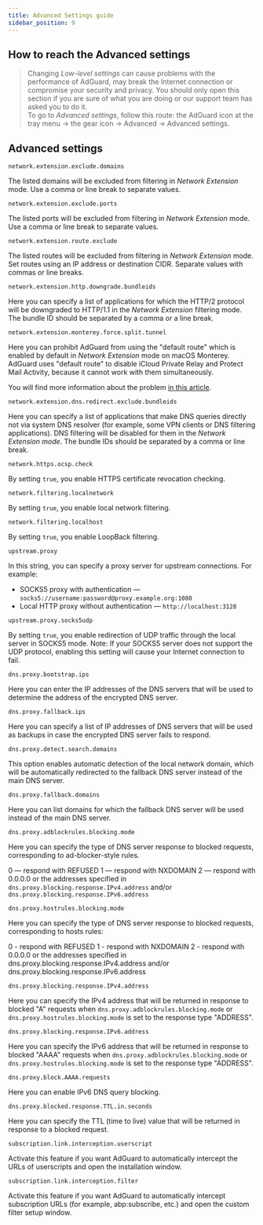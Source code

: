 ```yaml
---
title: Advanced Settings guide
sidebar_position: 9
---
```


## How to reach the Advanced settings

> Changing *Low-level settings* can cause problems with the performance of AdGuard, may break the Internet connection or compromise your security and privacy. You should only open this section if you are sure of what you are doing or our support team has asked you to do it.  
To go to *Advanced settings*, follow this route: the AdGuard icon at the tray menu → the gear icon → Advanced → Advanced settings.

## Advanced settings

`network.extension.exclude.domains` 

The listed domains will be excluded from filtering in *Network Extension* mode. Use a comma or line break to separate values. 

`network.extension.exclude.ports`

The listed ports will be excluded from filtering in *Network Extension* mode. Use a comma or line break to separate values.

`network.extension.route.exclude` 

The listed routes will be excluded from filtering in *Network Extension* mode. Set routes using an IP address or destination CIDR. Separate values with commas or line breaks. 

`network.extension.http.downgrade.bundleids`

Here you can specify a list of applications for which the HTTP/2 protocol will be downgraded to HTTP/1.1 in the *Network Extension* filtering mode. The bundle ID should be separated by a comma or a line break.

`network.extension.monterey.force.split.tunnel` 

Here you can prohibit AdGuard from using the "default route" which is enabled by default in *Network Extension* mode on macOS Monterey. AdGuard uses "default route" to disable iCloud Private Relay and Protect Mail Activity, because it cannot work with them simultaneously. 

You will find more information about the problem [in this article](https://adguard.com/kb/adguard-for-mac/solving-problems/icloud-private-relay). 

`network.extension.dns.redirect.exclude.bundleids` 

Here you can specify a list of applications that make DNS queries directly not via system DNS resolver (for example, some VPN clients or DNS filtering applications). DNS filtering will be disabled for them in the *Network Extension mode*. The bundle IDs should be separated by a comma or line break.

`network.https.ocsp.check` 

By setting `true`, you enable HTTPS certificate revocation checking.

`network.filtering.localnetwork` 

By setting `true`, you enable local network filtering. 

`network.filtering.localhost` 

By setting `true`, you enable LoopBack filtering. 

`upstream.proxy` 

In this string, you can specify a proxy server for upstream connections. For example: 

* SOCKS5 proxy with authentication — `socks5://username:password@proxy.example.org:1080`
* Local HTTP proxy without authentication — `http://localhost:3128`

`upstream.proxy.socks5udp` 

By setting `true`, you enable redirection of UDP traffic through the local server in SOCKS5 mode. Note: If your SOCKS5 server does not support the UDP protocol, enabling this setting will cause your Internet connection to fail.

`dns.proxy.bootstrap.ips`

Here you can enter the IP addresses of the DNS servers that will be used to determine the address of the encrypted DNS server.

`dns.proxy.fallback.ips`

Here you can specify a list of IP addresses of DNS servers that will be used as backups in case the encrypted DNS server fails to respond. 

`dns.proxy.detect.search.domains`

This option enables automatic detection of the local network domain, which will be automatically redirected to the fallback DNS server instead of the main DNS server.  

`dns.proxy.fallback.domains`

Here you can list domains for which the fallback DNS server will be used instead of the main DNS server.  

`dns.proxy.adblockrules.blocking.mode`

Here you can specify the type of DNS server response to blocked requests, corresponding to ad-blocker-style rules. 

0 — respond with REFUSED
1 — respond with NXDOMAIN 
2 — respond with 0.0.0.0 or the addresses specified in `dns.proxy.blocking.response.IPv4.address` and/or `dns.proxy.blocking.response.IPv6.address`

`dns.proxy.hostrules.blocking.mode`

Here you can specify the type of DNS server response to blocked requests, corresponding to hosts rules:

0 - respond with REFUSED
1 - respond with NXDOMAIN 
2 - respond with 0.0.0.0 or the addresses specified in dns.proxy.blocking.response.IPv4.address and/or dns.proxy.blocking.response.IPv6.address

`dns.proxy.blocking.response.IPv4.address`

Here you can specify the IPv4 address that will be returned in response to blocked "A" requests when `dns.proxy.adblockrules.blocking.mode` or `dns.proxy.hostrules.blocking.mode` is set to the response type "ADDRESS".

`dns.proxy.blocking.response.IPv6.address`

Here you can specify the IPv6 address that will be returned in response to blocked "AAAA" requests when `dns.proxy.adblockrules.blocking.mode` or `dns.proxy.hostrules.blocking.mode` is set to the response type "ADDRESS".

`dns.proxy.block.AAAA.requests`

Here you can enable IPv6 DNS query blocking.

`dns.proxy.blocked.response.TTL.in.seconds`

Here you can specify the TTL (time to live) value that will be returned in response to a blocked request.  

`subscription.link.interception.userscript`

Activate this feature if you want AdGuard to automatically intercept the URLs of userscripts and open the installation window. 

`subscription.link.interception.filter`

Activate this feature if you want AdGuard to automatically intercept subscription URLs (for example, abp:subscribe, etc.) and open the custom filter setup window.
